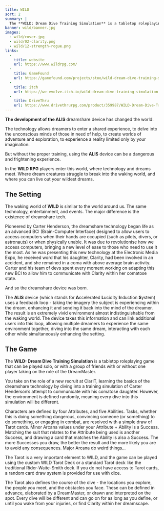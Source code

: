 ```yaml
---
title: WILD
sort: 2
summary: |
  The **WILD: Dream Dive Training Simulation** is a tabletop roleplaying game about entering a shared dream. The players take on the role of a new recruits at ClarIT learning the basics of the dreamshare technology.
banner: wild/banner.jpg
images:
  - wild/cover.jpg
  - wild/02-clarity.png
  - wild/12-strength-rogue.png
links:
  -
    title: website
    url: https://www.wildrpg.com/
  -
    title: GameFound
    url: https://gamefound.com/projects/stoo/wild-dream-dive-training-simulation/#/
  -
    title: itch
    url: https://we-evolve.itch.io/wild-dream-dive-training-simulation
  -
    title: DriveThru
    url: https://www.drivethrurpg.com/product/359987/WILD-Dream-Dive-Training-Simulation
---
```


**The development of the ALIS** dreamshare device has changed the world.

The technology allows dreamers to enter a shared experience, to delve into the unconscious minds of those in need of help, to create worlds of adventure and exploration, to experience a reality limited only by your imagination.

But without the proper training, using the **ALIS** device can be a dangerous and frightening experience.

In the **WILD RPG** players enter this world, where technology and dreams meet. Where dream creatures struggle to break into the waking world, and where you can live out your wildest dreams.

## The Setting

The waking world of **WILD** is similar to the world around us. The same technology, entertainment, and events. The major difference is the existence of dreamshare tech.

Pioneered by Carter Henderson, the dreamshare technology began life as an advanced BCI (Brain-Computer Interface) designed to allow users to access computers when their hands are occupied (such as pilots, divers, or astronauts) or when physically unable. It was due to revolutionise how we access computers, bringing a new level of ease to those who need to use it the most. As he was presenting this new technology at the Electronic Media Expo, he received word that his daughter, Clarity, had been involved in an accident, and she remained in a coma with above average brain activity. Carter and his team of devs spent every moment working on adapting this new BCI to allow him to communicate with Clarity within her comatose state.

And so the dreamshare device was born.

The **ALIS** device (which stands for **A**ccelerated **L**ucidity **I**nduction **S**ystem) uses a feedback loop - taking the imagery the subject is experiencing within the dream, enhancing it and sending it back into the mind of the dreamer. The result is an extremely vivid environment almost indistinguishable from the waking world. The device takes this information and can link additional users into this loop, allowing multiple dreamers to experience the same environment together, diving into the same dream, interacting with each other while simultaneously enhancing the setting.

## The Game

The **WILD: Dream Dive Training Simulation** is a tabletop roleplaying game that can be played solo, or with a group of friends with or without one player taking on the role of the DreamMaster.

You take on the role of a new recruit at ClarIT, learning the basics of the dreamshare technology by diving into a training simulation of Carter Henderson’s attempt to communicate with his comatose daughter. However, the environment is defined randomly, meaning every dive into this simulation will be different.

Characters are defined by four Attributes, and five Abilities. Tasks, whether this is doing something dangerous, convincing someone (or something) to do something, or engaging in combat, are resolved with a simple draw of Tarot cards. Minor Arcana values under your Attribute + Ability is a Success. Matching the suit that relates to the Attribute being used is another Success, and drawing a card that matches the Ability is also a Success. The more Successes you draw, the better the result and the more likely you are to avoid any consequences. Major Arcana do weird things…

The Tarot is a very important element to WILD, and the game can be played using the custom WILD Tarot Deck or a standard Tarot deck like the traditional Rider-Waite-Smith deck. If you do not have access to Tarot cards, a random card draw system is provided for use with dice.

The Tarot also defines the course of the dive - the locations you explore, the people you meet, and the obstacles you face. These can be defined in advance, elaborated by a DreamMaster, or drawn and interpreted on the spot. Every dive will be different and can go on for as long as you define, or until you wake from your injuries, or find Clarity within her dreamscape.
